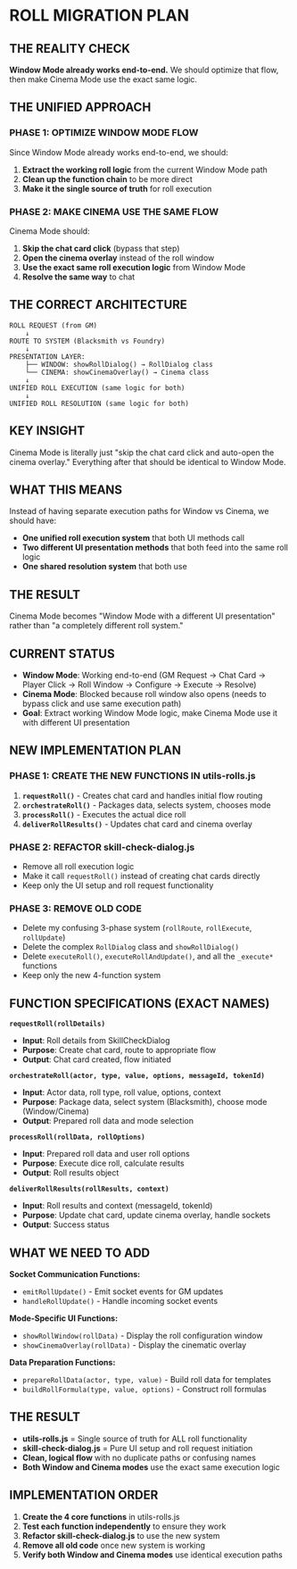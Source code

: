 # ROLL MIGRATION PLAN

## **THE REALITY CHECK**
**Window Mode already works end-to-end.** We should optimize that flow, then make Cinema Mode use the exact same logic.

## **THE UNIFIED APPROACH**

### **PHASE 1: OPTIMIZE WINDOW MODE FLOW**
Since Window Mode already works end-to-end, we should:
1. **Extract the working roll logic** from the current Window Mode path
2. **Clean up the function chain** to be more direct
3. **Make it the single source of truth** for roll execution

### **PHASE 2: MAKE CINEMA USE THE SAME FLOW**
Cinema Mode should:
1. **Skip the chat card click** (bypass that step)
2. **Open the cinema overlay** instead of the roll window
3. **Use the exact same roll execution logic** from Window Mode
4. **Resolve the same way** to chat

## **THE CORRECT ARCHITECTURE**

```
ROLL REQUEST (from GM)
    ↓
ROUTE TO SYSTEM (Blacksmith vs Foundry)
    ↓
PRESENTATION LAYER:
    ├── WINDOW: showRollDialog() → RollDialog class
    └── CINEMA: showCinemaOverlay() → Cinema class
    ↓
UNIFIED ROLL EXECUTION (same logic for both)
    ↓
UNIFIED ROLL RESOLUTION (same logic for both)
```

## **KEY INSIGHT**
Cinema Mode is literally just "skip the chat card click and auto-open the cinema overlay." Everything after that should be identical to Window Mode.

## **WHAT THIS MEANS**
Instead of having separate execution paths for Window vs Cinema, we should have:

- **One unified roll execution system** that both UI methods call
- **Two different UI presentation methods** that both feed into the same roll logic
- **One shared resolution system** that both use

## **THE RESULT**
Cinema Mode becomes "Window Mode with a different UI presentation" rather than "a completely different roll system."

## **CURRENT STATUS**
- **Window Mode**: Working end-to-end (GM Request → Chat Card → Player Click → Roll Window → Configure → Execute → Resolve)
- **Cinema Mode**: Blocked because roll window also opens (needs to bypass click and use same execution path)
- **Goal**: Extract working Window Mode logic, make Cinema Mode use it with different UI presentation

## **NEW IMPLEMENTATION PLAN**

### **PHASE 1: CREATE THE NEW FUNCTIONS IN utils-rolls.js**
1. **`requestRoll()`** - Creates chat card and handles initial flow routing
2. **`orchestrateRoll()`** - Packages data, selects system, chooses mode
3. **`processRoll()`** - Executes the actual dice roll
4. **`deliverRollResults()`** - Updates chat card and cinema overlay

### **PHASE 2: REFACTOR skill-check-dialog.js**
- Remove all roll execution logic
- Make it call `requestRoll()` instead of creating chat cards directly
- Keep only the UI setup and roll request functionality

### **PHASE 3: REMOVE OLD CODE**
- Delete my confusing 3-phase system (`rollRoute`, `rollExecute`, `rollUpdate`)
- Delete the complex `RollDialog` class and `showRollDialog()`
- Delete `executeRoll()`, `executeRollAndUpdate()`, and all the `_execute*` functions
- Keep only the new 4-function system

## **FUNCTION SPECIFICATIONS (EXACT NAMES)**

**`requestRoll(rollDetails)`**
- **Input**: Roll details from SkillCheckDialog
- **Purpose**: Create chat card, route to appropriate flow
- **Output**: Chat card created, flow initiated

**`orchestrateRoll(actor, type, value, options, messageId, tokenId)`**
- **Input**: Actor data, roll type, roll value, options, context
- **Purpose**: Package data, select system (Blacksmith), choose mode (Window/Cinema)
- **Output**: Prepared roll data and mode selection

**`processRoll(rollData, rollOptions)`**
- **Input**: Prepared roll data and user roll options
- **Purpose**: Execute dice roll, calculate results
- **Output**: Roll results object

**`deliverRollResults(rollResults, context)`**
- **Input**: Roll results and context (messageId, tokenId)
- **Purpose**: Update chat card, update cinema overlay, handle sockets
- **Output**: Success status

## **WHAT WE NEED TO ADD**

**Socket Communication Functions:**
- `emitRollUpdate()` - Emit socket events for GM updates
- `handleRollUpdate()` - Handle incoming socket events

**Mode-Specific UI Functions:**
- `showRollWindow(rollData)` - Display the roll configuration window
- `showCinemaOverlay(rollData)` - Display the cinematic overlay

**Data Preparation Functions:**
- `prepareRollData(actor, type, value)` - Build roll data for templates
- `buildRollFormula(type, value, options)` - Construct roll formulas

## **THE RESULT**

- **utils-rolls.js** = Single source of truth for ALL roll functionality
- **skill-check-dialog.js** = Pure UI setup and roll request initiation
- **Clean, logical flow** with no duplicate paths or confusing names
- **Both Window and Cinema modes** use the exact same execution logic

## **IMPLEMENTATION ORDER**

1. **Create the 4 core functions** in utils-rolls.js
2. **Test each function independently** to ensure they work
3. **Refactor skill-check-dialog.js** to use the new system
4. **Remove all old code** once new system is working
5. **Verify both Window and Cinema modes** use identical execution paths
